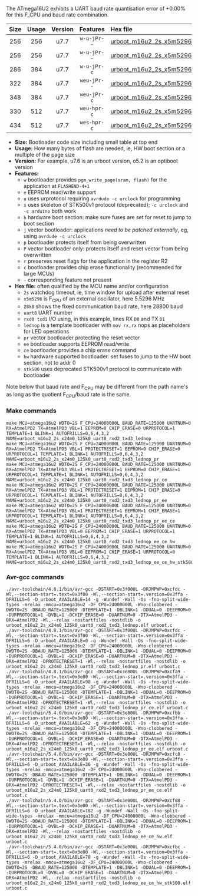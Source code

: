 The ATmega16U2 exhibits a UART baud rate quantisation error of +0.00% for this F_CPU and baud rate combination.

|Size|Usage|Version|Features|Hex file|
|:-:|:-:|:-:|:-:|:--|
|256|256|u7.7|`w-u-jPr--`|[urboot_m16u2_2s_x5m5296_28k8_uart0_rxd2_txd3_lednop.hex](https://raw.githubusercontent.com/stefanrueger/urboot.hex/main/mcus/atmega16u2/watchdog_2_s/external_oscillator_x/%2B5m529600_hz/%2B%2B28k8_baud/uart0_rxd2_txd3/lednop/urboot_m16u2_2s_x5m5296_28k8_uart0_rxd2_txd3_lednop.hex)|
|256|256|u7.7|`w-u-jPr--`|[urboot_m16u2_2s_x5m5296_28k8_uart0_rxd2_txd3_lednop_pr.hex](https://raw.githubusercontent.com/stefanrueger/urboot.hex/main/mcus/atmega16u2/watchdog_2_s/external_oscillator_x/%2B5m529600_hz/%2B%2B28k8_baud/uart0_rxd2_txd3/lednop/urboot_m16u2_2s_x5m5296_28k8_uart0_rxd2_txd3_lednop_pr.hex)|
|286|384|u7.7|`w-u-jPr-c`|[urboot_m16u2_2s_x5m5296_28k8_uart0_rxd2_txd3_lednop_pr_ce.hex](https://raw.githubusercontent.com/stefanrueger/urboot.hex/main/mcus/atmega16u2/watchdog_2_s/external_oscillator_x/%2B5m529600_hz/%2B%2B28k8_baud/uart0_rxd2_txd3/lednop/urboot_m16u2_2s_x5m5296_28k8_uart0_rxd2_txd3_lednop_pr_ce.hex)|
|322|384|u7.7|`weu-jPr--`|[urboot_m16u2_2s_x5m5296_28k8_uart0_rxd2_txd3_lednop_pr_ee.hex](https://raw.githubusercontent.com/stefanrueger/urboot.hex/main/mcus/atmega16u2/watchdog_2_s/external_oscillator_x/%2B5m529600_hz/%2B%2B28k8_baud/uart0_rxd2_txd3/lednop/urboot_m16u2_2s_x5m5296_28k8_uart0_rxd2_txd3_lednop_pr_ee.hex)|
|348|384|u7.7|`weu-jPr-c`|[urboot_m16u2_2s_x5m5296_28k8_uart0_rxd2_txd3_lednop_pr_ee_ce.hex](https://raw.githubusercontent.com/stefanrueger/urboot.hex/main/mcus/atmega16u2/watchdog_2_s/external_oscillator_x/%2B5m529600_hz/%2B%2B28k8_baud/uart0_rxd2_txd3/lednop/urboot_m16u2_2s_x5m5296_28k8_uart0_rxd2_txd3_lednop_pr_ee_ce.hex)|
|330|512|u7.7|`weu-hpr-c`|[urboot_m16u2_2s_x5m5296_28k8_uart0_rxd2_txd3_lednop_ee_ce_hw.hex](https://raw.githubusercontent.com/stefanrueger/urboot.hex/main/mcus/atmega16u2/watchdog_2_s/external_oscillator_x/%2B5m529600_hz/%2B%2B28k8_baud/uart0_rxd2_txd3/lednop/urboot_m16u2_2s_x5m5296_28k8_uart0_rxd2_txd3_lednop_ee_ce_hw.hex)|
|434|512|u7.7|`wes-hpr-c`|[urboot_m16u2_2s_x5m5296_28k8_uart0_rxd2_txd3_lednop_ee_ce_hw_stk500.hex](https://raw.githubusercontent.com/stefanrueger/urboot.hex/main/mcus/atmega16u2/watchdog_2_s/external_oscillator_x/%2B5m529600_hz/%2B%2B28k8_baud/uart0_rxd2_txd3/lednop/urboot_m16u2_2s_x5m5296_28k8_uart0_rxd2_txd3_lednop_ee_ce_hw_stk500.hex)|

- **Size:** Bootloader code size including small table at top end
- **Usage:** How many bytes of flash are needed, ie, HW boot section or a multiple of the page size
- **Version:** For example, u7.6 is an urboot version, o5.2 is an optiboot version
- **Features:**
  + `w` bootloader provides `pgm_write_page(sram, flash)` for the application at `FLASHEND-4+1`
  + `e` EEPROM read/write support
  + `u` uses urprotocol requiring `avrdude -c urclock` for programming
  + `s` uses skeleton of STK500v1 protocol (deprecated); `-c urclock` and `-c arduino` both work
  + `h` hardware boot section: make sure fuses are set for reset to jump to boot section
  + `j` vector bootloader: applications *need to be patched externally*, eg, using `avrdude -c urclock`
  + `p` bootloader protects itself from being overwritten
  + `P` vector bootloader only: protects itself and reset vector from being overwritten
  + `r` preserves reset flags for the application in the register R2
  + `c` bootloader provides chip erase functionality (recommended for large MCUs)
  + `-` corresponding feature not present
- **Hex file:** often qualified by the MCU name and/or configuration
  + `2s` watchdog timeout, ie, time window for upload after external reset
  + `x5m5296` is F<sub>CPU</sub> of an external oscillator, here 5.5296 MHz
  + `28k8` shows the fixed communication baud rate, here 28800 baud
  + `uart0` UART number
  + `rxd0 txd1` I/O using, in this example, lines RX `D0` and TX `D1`
  + `lednop` is a template bootloader with `mov rx,rx` nops as placeholders for LED operations
  + `pr` vector bootloader protecting the reset vector
  + `ee` bootloader supports EEPROM read/write
  + `ce` bootloader provides a chip erase command
  + `hw` hardware supported bootloader: set fuses to jump to the HW boot section, not to addr 0
  + `stk500` uses deprecated STK500v1 protocol to communicate with bootloader


Note below that baud rate and F<sub>CPU</sub> may be different from the path name's as long as the quotient F<sub>CPU</sub>/baud rate is the same.

### Make commands
```
make MCU=atmega16u2 WDTO=2S F_CPU=24000000L BAUD_RATE=125000 UARTNUM=0 RX=AtmelPD2 TX=AtmelPD3 VBL=1 EEPROM=0 CHIP_ERASE=0 URPROTOCOL=1 TEMPLATE=1 BLINK=1 AUTOFRILLS=0,6,4,3,2 NAME=urboot_m16u2_2s_x24m0_125k0_uart0_rxd2_txd3_lednop
make MCU=atmega16u2 WDTO=2S F_CPU=24000000L BAUD_RATE=125000 UARTNUM=0 RX=AtmelPD2 TX=AtmelPD3 VBL=1 PROTECTRESET=1 EEPROM=0 CHIP_ERASE=0 URPROTOCOL=1 TEMPLATE=1 BLINK=1 AUTOFRILLS=0,6,4,3,2 NAME=urboot_m16u2_2s_x24m0_125k0_uart0_rxd2_txd3_lednop_pr
make MCU=atmega16u2 WDTO=2S F_CPU=24000000L BAUD_RATE=125000 UARTNUM=0 RX=AtmelPD2 TX=AtmelPD3 VBL=1 PROTECTRESET=1 EEPROM=0 CHIP_ERASE=1 URPROTOCOL=1 TEMPLATE=1 BLINK=1 AUTOFRILLS=0,6,4,3,2 NAME=urboot_m16u2_2s_x24m0_125k0_uart0_rxd2_txd3_lednop_pr_ce
make MCU=atmega16u2 WDTO=2S F_CPU=24000000L BAUD_RATE=125000 UARTNUM=0 RX=AtmelPD2 TX=AtmelPD3 VBL=1 PROTECTRESET=1 EEPROM=1 CHIP_ERASE=0 URPROTOCOL=1 TEMPLATE=1 BLINK=1 AUTOFRILLS=0,6,4,3,2 NAME=urboot_m16u2_2s_x24m0_125k0_uart0_rxd2_txd3_lednop_pr_ee
make MCU=atmega16u2 WDTO=2S F_CPU=24000000L BAUD_RATE=125000 UARTNUM=0 RX=AtmelPD2 TX=AtmelPD3 VBL=1 PROTECTRESET=1 EEPROM=1 CHIP_ERASE=1 URPROTOCOL=1 TEMPLATE=1 BLINK=1 AUTOFRILLS=0,6,4,3,2 NAME=urboot_m16u2_2s_x24m0_125k0_uart0_rxd2_txd3_lednop_pr_ee_ce
make MCU=atmega16u2 WDTO=2S F_CPU=24000000L BAUD_RATE=125000 UARTNUM=0 RX=AtmelPD2 TX=AtmelPD3 VBL=0 EEPROM=1 CHIP_ERASE=1 URPROTOCOL=1 TEMPLATE=1 BLINK=1 AUTOFRILLS=0,6,4,3,2 NAME=urboot_m16u2_2s_x24m0_125k0_uart0_rxd2_txd3_lednop_ee_ce_hw
make MCU=atmega16u2 WDTO=2S F_CPU=24000000L BAUD_RATE=125000 UARTNUM=0 RX=AtmelPD2 TX=AtmelPD3 VBL=0 EEPROM=1 CHIP_ERASE=1 URPROTOCOL=0 TEMPLATE=1 BLINK=1 AUTOFRILLS=0,6,4,3,2 NAME=urboot_m16u2_2s_x24m0_125k0_uart0_rxd2_txd3_lednop_ee_ce_hw_stk500
```

### Avr-gcc commands
```
./avr-toolchain/4.8.1/bin/avr-gcc -DSTART=0x3f00UL -DRJMPWP=0xcfdc -Wl,--section-start=.text=0x3f00 -Wl,--section-start=.version=0x3ffa -DFRILLS=6 -D_urboot_AVAILABLE=14 -g -Wundef -Wall -Os -fno-split-wide-types -mrelax -mmcu=atmega16u2 -DF_CPU=24000000L -Wno-clobbered -DWDTO=2S -DBAUD_RATE=125000 -DTEMPLATE=1 -DBLINK=1 -DDUAL=0 -DEEPROM=0 -DURPROTOCOL=1 -DVBL=1 -DCHIP_ERASE=0 -DUARTNUM=0 -DTX=AtmelPD3 -DRX=AtmelPD2 -Wl,--relax -nostartfiles -nostdlib -o urboot_m16u2_2s_x24m0_125k0_uart0_rxd2_txd3_lednop.elf urboot.c
./avr-toolchain/4.8.1/bin/avr-gcc -DSTART=0x3f00UL -DRJMPWP=0xcfdc -Wl,--section-start=.text=0x3f00 -Wl,--section-start=.version=0x3ffa -DFRILLS=6 -D_urboot_AVAILABLE=0 -g -Wundef -Wall -Os -fno-split-wide-types -mrelax -mmcu=atmega16u2 -DF_CPU=24000000L -Wno-clobbered -DWDTO=2S -DBAUD_RATE=125000 -DTEMPLATE=1 -DBLINK=1 -DDUAL=0 -DEEPROM=0 -DURPROTOCOL=1 -DVBL=1 -DCHIP_ERASE=0 -DUARTNUM=0 -DTX=AtmelPD3 -DRX=AtmelPD2 -DPROTECTRESET=1 -Wl,--relax -nostartfiles -nostdlib -o urboot_m16u2_2s_x24m0_125k0_uart0_rxd2_txd3_lednop_pr.elf urboot.c
./avr-toolchain/4.8.1/bin/avr-gcc -DSTART=0x3e80UL -DRJMPWP=0xcfa9 -Wl,--section-start=.text=0x3e80 -Wl,--section-start=.version=0x3ffa -DFRILLS=6 -D_urboot_AVAILABLE=98 -g -Wundef -Wall -Os -fno-split-wide-types -mrelax -mmcu=atmega16u2 -DF_CPU=24000000L -Wno-clobbered -DWDTO=2S -DBAUD_RATE=125000 -DTEMPLATE=1 -DBLINK=1 -DDUAL=0 -DEEPROM=0 -DURPROTOCOL=1 -DVBL=1 -DCHIP_ERASE=1 -DUARTNUM=0 -DTX=AtmelPD3 -DRX=AtmelPD2 -DPROTECTRESET=1 -Wl,--relax -nostartfiles -nostdlib -o urboot_m16u2_2s_x24m0_125k0_uart0_rxd2_txd3_lednop_pr_ce.elf urboot.c
./avr-toolchain/5.4.0/bin/avr-gcc -DSTART=0x3e80UL -DRJMPWP=0xcfbb -Wl,--section-start=.text=0x3e80 -Wl,--section-start=.version=0x3ffa -DFRILLS=6 -D_urboot_AVAILABLE=62 -g -Wundef -Wall -Os -fno-split-wide-types -mrelax -mmcu=atmega16u2 -DF_CPU=24000000L -Wno-clobbered -DWDTO=2S -DBAUD_RATE=125000 -DTEMPLATE=1 -DBLINK=1 -DDUAL=0 -DEEPROM=1 -DURPROTOCOL=1 -DVBL=1 -DCHIP_ERASE=0 -DUARTNUM=0 -DTX=AtmelPD3 -DRX=AtmelPD2 -DPROTECTRESET=1 -Wl,--relax -nostartfiles -nostdlib -o urboot_m16u2_2s_x24m0_125k0_uart0_rxd2_txd3_lednop_pr_ee.elf urboot.c
./avr-toolchain/5.4.0/bin/avr-gcc -DSTART=0x3e80UL -DRJMPWP=0xcfc8 -Wl,--section-start=.text=0x3e80 -Wl,--section-start=.version=0x3ffa -DFRILLS=6 -D_urboot_AVAILABLE=36 -g -Wundef -Wall -Os -fno-split-wide-types -mrelax -mmcu=atmega16u2 -DF_CPU=24000000L -Wno-clobbered -DWDTO=2S -DBAUD_RATE=125000 -DTEMPLATE=1 -DBLINK=1 -DDUAL=0 -DEEPROM=1 -DURPROTOCOL=1 -DVBL=1 -DCHIP_ERASE=1 -DUARTNUM=0 -DTX=AtmelPD3 -DRX=AtmelPD2 -DPROTECTRESET=1 -Wl,--relax -nostartfiles -nostdlib -o urboot_m16u2_2s_x24m0_125k0_uart0_rxd2_txd3_lednop_pr_ee_ce.elf urboot.c
./avr-toolchain/5.4.0/bin/avr-gcc -DSTART=0x3e00UL -DRJMPWP=0xcf88 -Wl,--section-start=.text=0x3e00 -Wl,--section-start=.version=0x3ffa -DFRILLS=6 -D_urboot_AVAILABLE=182 -g -Wundef -Wall -Os -fno-split-wide-types -mrelax -mmcu=atmega16u2 -DF_CPU=24000000L -Wno-clobbered -DWDTO=2S -DBAUD_RATE=125000 -DTEMPLATE=1 -DBLINK=1 -DDUAL=0 -DEEPROM=1 -DURPROTOCOL=1 -DVBL=0 -DCHIP_ERASE=1 -DUARTNUM=0 -DTX=AtmelPD3 -DRX=AtmelPD2 -Wl,--relax -nostartfiles -nostdlib -o urboot_m16u2_2s_x24m0_125k0_uart0_rxd2_txd3_lednop_ee_ce_hw.elf urboot.c
./avr-toolchain/5.4.0/bin/avr-gcc -DSTART=0x3e00UL -DRJMPWP=0xcfbc -Wl,--section-start=.text=0x3e00 -Wl,--section-start=.version=0x3ffa -DFRILLS=6 -D_urboot_AVAILABLE=78 -g -Wundef -Wall -Os -fno-split-wide-types -mrelax -mmcu=atmega16u2 -DF_CPU=24000000L -Wno-clobbered -DWDTO=2S -DBAUD_RATE=125000 -DTEMPLATE=1 -DBLINK=1 -DDUAL=0 -DEEPROM=1 -DURPROTOCOL=0 -DVBL=0 -DCHIP_ERASE=1 -DUARTNUM=0 -DTX=AtmelPD3 -DRX=AtmelPD2 -Wl,--relax -nostartfiles -nostdlib -o urboot_m16u2_2s_x24m0_125k0_uart0_rxd2_txd3_lednop_ee_ce_hw_stk500.elf urboot.c
```

